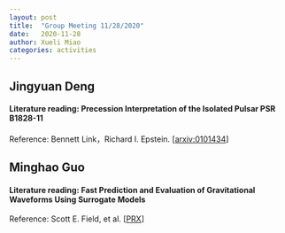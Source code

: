 ```yaml
---
layout: post
title:  "Group Meeting 11/28/2020"
date:   2020-11-28
author: Xueli Miao
categories: activities
---
```



## Jingyuan Deng

#### Literature reading: Precession Interpretation of the Isolated Pulsar PSR B1828-11

Reference: Bennett Link，Richard I. Epstein. [[arxiv:0101434](https://arxiv.org/pdf/astro-ph/0101434.pdf)]


## Minghao Guo

#### Literature reading: Fast Prediction and Evaluation of Gravitational Waveforms Using Surrogate Models 

Reference: Scott E. Field, et al. [[PRX](https://journals.aps.org/prx/abstract/10.1103/PhysRevX.4.031006)]




